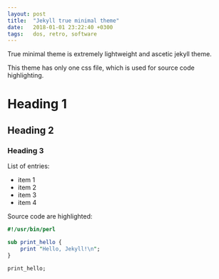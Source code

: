 ```yaml
---
layout: post
title:  "Jekyll true minimal theme"
date:   2018-01-01 23:22:40 +0300
tags:   dos, retro, software
---
```


True minimal theme is extremely lightweight and ascetic jekyll theme.

This theme has only one css file, which is used for source code highlighting. 


# Heading 1
## Heading 2
### Heading 3

List of entries:

- item 1
- item 2
- item 3
- item 4

Source code are highlighted:

```perl
#!/usr/bin/perl

sub print_hello {
    print "Hello, Jekyll!\n";
}

print_hello;
```
    